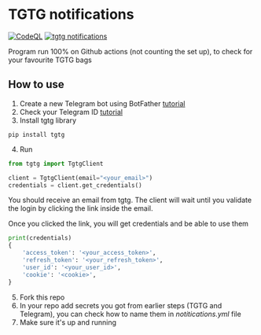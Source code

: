 # TGTG notifications
[![CodeQL](https://github.com/LauPaSat-pl/TGTG_notifications/actions/workflows/github-code-scanning/codeql/badge.svg)](https://github.com/LauPaSat-pl/TGTG_notifications/actions/workflows/github-code-scanning/codeql)
[![tgtg notifications](https://github.com/LauPaSat-pl/TGTG_notifications/actions/workflows/notitications.yml/badge.svg)](https://github.com/LauPaSat-pl/TGTG_notifications/actions/workflows/notitications.yml)

Program run 100% on Github actions (not counting the set up), to check for your favourite TGTG bags
## How to use
1. Create a new Telegram bot using BotFather [tutorial](https://sendpulse.com/knowledge-base/chatbot/telegram/create-telegram-chatbot)
2. Check your Telegram ID [tutorial](https://www.alphr.com/telegram-find-user-id/)
3. Install tgtg library 
```
pip install tgtg
```
4. Run 
``` python
from tgtg import TgtgClient

client = TgtgClient(email="<your_email>")
credentials = client.get_credentials()
```
You should receive an email from tgtg. The client will wait until you validate the login by clicking the link inside the email.

Once you clicked the link, you will get credentials and be able to use them
``` python
print(credentials)
{
    'access_token': '<your_access_token>',
    'refresh_token': '<your_refresh_token>',
    'user_id': '<your_user_id>',
    'cookie': '<cookie>',
}
```
5. Fork this repo
6. In your repo add secrets you got from earlier steps (TGTG and Telegram), you can check how to name them in *notitications.yml* file
7. Make sure it's up and running
